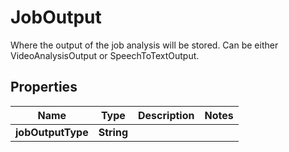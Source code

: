 

# JobOutput

Where the output of the job analysis will be stored. Can be either VideoAnalysisOutput or SpeechToTextOutput.
## Properties

Name | Type | Description | Notes
------------ | ------------- | ------------- | -------------
**jobOutputType** | **String** |  | 



